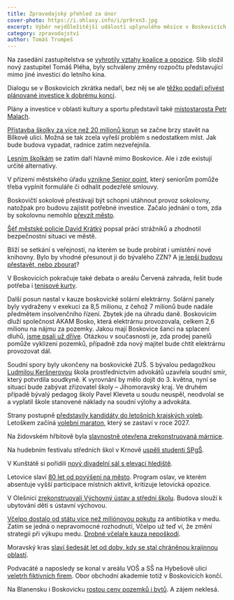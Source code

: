 ```yaml
---
title: Zpravodajský přehled za únor
cover-photo: https://i.ohlasy.info/i/pr9rxn3.jpg
excerpt: Výběr nejdůležitější událostí uplynulého měsíce v Boskovicích a okolí podle redakce Ohlasů. Přečtěte si stručný zpravodajský přehled toho nejpodstatnějšího, co se v únoru na Boskovicku událo.
category: zpravodajství
author: Tomáš Trumpeš
---
```


Na zasedání zastupitelstva se [vyhrotily vztahy koalice a opozice](/clanky/2016/02/zastupitelstvo.html). Slib složil nový zastupitel Tomáš Pléha, byly schváleny změny rozpočtu představující mimo jiné investici do letního kina.

Dialogu se v Boskovicích zkrátka nedaří, bez něj se ale [těžko podaří přivést plánované investice k dobrému konci](/clanky/2016/02/komentar-investice.html).

Plány a investice v oblasti kultury a sportu představil také [místostarosta Petr Malach](/clanky/2016/02/rozhovor-petr-malach.html).

[Přístavba školky za více než 20 milionů korun](/clanky/2016/02/pristavba-ms.html) se začne brzy stavět na Bílkově ulici. Možná se tak zcela vyřeší problém s nedostatkem míst. Jak bude budova vypadat, radnice zatím nezveřejnila.

[Lesním školkám](/clanky/2016/02/lesni-skolky.html) se zatím daří hlavně mimo Boskovice. Ale i zde existují určité alternativy.

V přízemí městského úřadu [vznikne Senior point](http://blanensky.denik.cz/zpravy_region/novy-senior-point-upozorni-duchodce-na-podezrele-smlouvy-20160211.html), který seniorům pomůže třeba vyplnit formuláře či odhalit podezřelé smlouvy.

Boskovičtí sokolové přestávají být schopni utáhnout provoz sokolovny, natožpak pro budovu zajistit potřebné investice. Začalo jednání o tom, zda by sokolovnu nemohlo [převzít město](/clanky/2016/02/sokolovna-mestu.html).

[Šéf městské policie David Krátký](/clanky/2016/02/rozhovor-kratky.html) popsal práci strážníků a zhodnotil bezpečnostní situaci ve městě.

Blíží se setkání s veřejností, na kterém se bude probírat i umístění nové knihovny. Bylo by vhodné přesunout ji do bývalého ZZN? A [je lepší budovu přestavět, nebo zbourat](/clanky/2016/02/anketa-zzn.html)?

V Boskovicích pokračuje také debata o areálu Červená zahrada, řešit bude potřeba i [tenisové kurty](/clanky/2016/02/cervenka-kurty.html).

Další posun nastal v kauze boskovické solární elektrárny. Solární panely byly vydraženy v exekuci za 8,5 milionu, z čehož 7 milionů bude nadále předmětem insolvenčního řízení. Zbytek jde na úhradu daně. Boskovicím dluží společnost AKAM Bosko, která elektrárnu provozovala, celkem 2,6 milionu na nájmu za pozemky. Jakou mají Boskovice šanci na splacení dluhů, [jsme psali už dříve](/clanky/2016/01/solarni-insolvence.html). Otázkou v současnosti je, zda prodej panelů pomůže vyklizení pozemků, případně zda nový majitel bude chtít elektrárnu provozovat dál.

Soudní spory byly ukončeny na boskovické ZUŠ. S bývalou pedagožkou [Ludmilou Keršnerovou](/clanky/2015/11/soud-zus.html) škola prostřednictvím advokátů uzavřela soudní smír, který potvrdila soudkyně. K vyrovnání by mělo dojít do 3. května, nyní se situací bude zabývat zřizovatel školy – Jihomoravský kraj. Ve druhém případě bývalý pedagog školy Pavel Kleveta u soudu neuspěl, neodvolal se a vyplatil škole stanovené náklady na soudní výlohy a advokáta.

Strany postupně [představily kandidáty do letošních krajských voleb](/clanky/2016/02/krajske-volby.html). Letoškem začíná [volební maraton](/clanky/2016/02/volebni-maraton.html), který se zastaví v roce 2027.

Na židovském hřbitově byla [slavnostně otevřena zrekonstruovaná márnice](http://blanensky.denik.cz/zpravy_region/obrazem-v-boskovicich-se-podivali-do-opravene-marnice-na-zidovskem-hrbitove-20160201.html).

Na hudebním festivalu středních škol v Krnově [uspěli studenti SPgŠ](http://blanensky.denik.cz/kultura_region/boskovicti-studenti-sbirali-ceny-na-hudebnim-festivalu-v-krnove-20160302.html).

V Kunštátě si pořídili [nový divadelní sál s elevací hlediště](http://blanensky.denik.cz/kultura_region/recitovali-v-novem-v-kunstatske-skole-si-pochvaluji-novy-divadelni-sal-20160225.html).

Letovice slaví [80 let od povýšení na město](http://blanensky.denik.cz/zpravy_region/letovice-slavi-mestem-jsou-uz-osmdesat-let-20160205.html). Program oslav, ve kterém absentuje vyšší participace místních aktivit, kritizuje letovická opozice.

V Olešnici [zrekonstruovali Výchovný ústav a střední školu](http://zrcadlo.net/clanky/Modernizovana-budova-prinese-lepsi-komfort-ctyriadvaceti-detem-2628/). Budova slouží k ubytování dětí s ústavní výchovou.

[Včelpo dostalo od státu více než miliónovou pokutu](http://blanensky.denik.cz/zpravy_region/vcelpo-dostalo-pokutu-1-2-milionu-korun-potvrdili-veterinari-20160226-3xg2.html) za antibiotika v medu. Zatím se jedná o nepravomocné rozhodnutí, Včelpo už teď ví, že změní strategii při výkupu medu. [Drobné včelaře kauza nepoškodí](http://blanensky.denik.cz/zpravy_region/vcelar-kauza-vcelpo-je-obrovska-rana-pro-svaz-my-na-tom-jen-vydelame-20160302.html).

Moravský kras [slaví šedesát let od doby, kdy se stal chráněnou krajinnou oblastí](http://blanensky.denik.cz/zpravy_region/rezervace-v-moravskem-krasu-slavi-60-let-20160301.html).

Podvacáté a naposledy se konal v areálu VOŠ a SŠ na Hybešově ulici [veletrh fiktivních firem](http://blanensky.denik.cz/zpravy_region/obrazem-boskovice-hostily-veletrh-fiktivnich-firem-podvacate-a-naposledy-20160226.html). Obor obchodní akademie totiž v Boskovicích kon­čí.

Na Blanensku i Boskovicku [rostou ceny pozemků i bytů](http://blanensky.denik.cz/zpravy_region/ceny-bytu-a-pozemku-na-blanensku-rostou-je-o-ne-zajem-a-je-jich-malo-20160206.html). A zájem neklesá.

